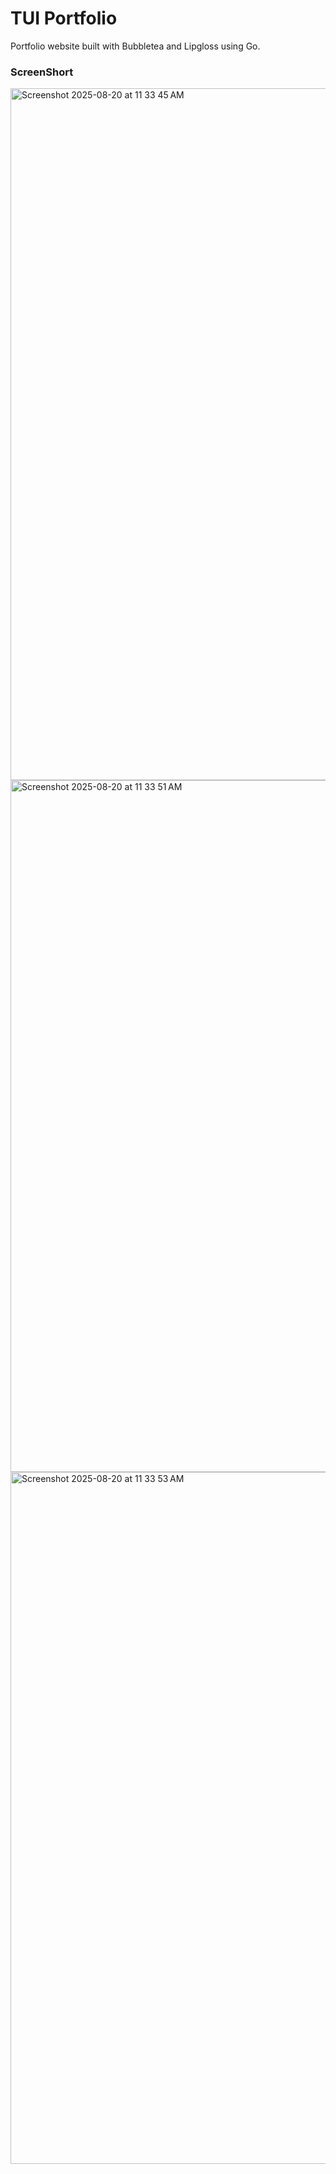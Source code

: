 # TUI Portfolio

Portfolio website built with Bubbletea and Lipgloss using Go.


### ScreenShort
<img width="1710" height="1107" alt="Screenshot 2025-08-20 at 11 33 45 AM" src="https://github.com/user-attachments/assets/00466a87-9cd7-4a36-aed5-4a8b1a66777a" />
<img width="1710" height="1107" alt="Screenshot 2025-08-20 at 11 33 51 AM" src="https://github.com/user-attachments/assets/c4728891-f87c-4100-b73c-bcde479b0db3" />
<img width="1710" height="1107" alt="Screenshot 2025-08-20 at 11 33 53 AM" src="https://github.com/user-attachments/assets/2bce3a3d-a57e-49ad-80c1-6819ee0b4162" />
